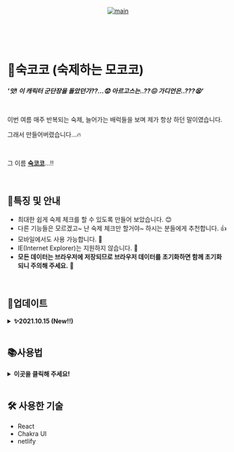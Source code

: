<p align="center">
    <a href="https://sookcoco.kr">
      <image src="https://user-images.githubusercontent.com/39517335/135708835-5790dd5d-0c4b-40e6-bcdd-20806a8b070c.png" alt="main" />
    </a>
</p>

<br>
<br>
<br>

# 👋숙코코 (숙제하는 모코코)

***'앗! 이 캐릭터 군단장을 돌았던가??...😟 아르고스는..??😖 가디언은..???😫'***

<br>

이번 여름 매주 반복되는 숙제, 늘어가는 배럭들을 보며 제가 항상 하던 말이였습니다.

그래서 만들어버렸습니다...🔥  

<br>

그 이름 **[숙코코](https://sookcoco.kr)**...!!


<br>

## 🌟특징 및 안내
- 최대한 쉽게 숙제 체크를 할 수 있도록 만들어 보았습니다. 😊
- 다른 기능들은 모르겠고~ 난 숙제 체크만 할거야~ 하시는 분들에게 추천합니다. 👍
- 모바일에서도 사용 가능합니다. 📱
- IE(Internet Explorer)는 지원하지 않습니다. 🙊
- **모든 데이터는 브라우저에 저장되므로 브라우저 데이터를 초기화하면 함께 초기화 되니 주의해 주세요.** 🚨

<br>

## 🔧업데이트  
<details>
  <summary><strong>✨2021.10.15 (New!!)</strong></summary>
    
### 전체 스케줄 현황 메뉴 추가
![11 전체스케줄현황](https://user-images.githubusercontent.com/39517335/137449535-2926c7a2-616a-45ae-9388-42c1fbfb52b8.gif)
- 캐릭터들의 숙제 현황을 한눈에 확인 할 수 있습니다.
- 커스텀 컨텐츠를 제외한 공통 컨텐츠 현황만 제공합니다.
    
</details>

<br>

## 📚사용법  
<details>
  <summary><strong>이곳을 클릭해 주세요!</strong></summary>

### 목차  
[1. 캐릭터 추가](#캐릭터-추가)  
[2. 스케줄 추가](#스케줄-추가)  
[3. 커스텀 컨텐츠 추가](#커스텀-컨텐츠-추가)  
[4. 숙제 체크](#숙제-체크)  
[5. 전체 스케줄 현황](#전체-스케줄-현황)  
[6. 최근 스케줄 불러오기](#최근-스케줄-불러오기)  
[7. 캐릭터 수정](#캐릭터-수정)  
[8. 캐릭터 삭제](#캐릭터-삭제)  
[9. 데이터 백업](#데이터-백업)  
[10. 데이터 불러오기](#데이터-불러오기)  
[11. 데이터 초기화](#데이터-초기화)  

<br>

### 캐릭터 추가

![1 캐릭터추가](https://user-images.githubusercontent.com/39517335/135709939-5c233975-f715-43a7-a537-838175418f9f.gif)
- 숙제 체크 할 캐릭터를 추가 할 수 있습니다.
- 서버, 클래스, 캐릭터 이름은 입력이 필수!
- 캐릭터 레벨, 아이템 레벨은 생략 가능!  
  
[목차로 이동](#목차)

<br>

### 스케줄 추가

![2 스케줄추가](https://user-images.githubusercontent.com/39517335/135710120-cbaa63e0-9e62-432c-a5d3-fb713cc5eb3a.gif)
- 관리할 일일, 주간, 원정대 컨텐츠를 선택 해서 스케줄을 설정 할 수 있습니다.
- 컨텐츠 중에 체크한 컨텐츠만 메인 화면에 표시됩니다.  
  
[목차로 이동](#목차)

<br>

### 커스텀 컨텐츠 추가
![3 커스텀컨텐츠추가-1](https://user-images.githubusercontent.com/39517335/135710405-8d334530-d811-4eda-8c5a-034bdc04cfbc.gif)
![3 커스텀컨텐츠추가-2](https://user-images.githubusercontent.com/39517335/135710419-ab8b3001-c77c-4a44-9561-38b295b10870.gif)
- 공통 컨텐츠에 존재 하지 않는 컨텐츠를 임의로 추가 할 수 있습니다.
- 컨텐츠 최대 수행 횟수와 초기화 되는 주기를 설정 할 수 있습니다.  
  
[목차로 이동](#목차)

<br>

### 숙제 체크
![10 숙제체크](https://user-images.githubusercontent.com/39517335/135711285-f4b73104-9720-40f2-a98e-58fa6c30370e.gif)
- 컨텐츠 수행 횟수를 설정 할 수 있습니다.
- 최대 수행 횟수를 달성한 컨텐츠에는 **모코코**가 표시됩니다.
- 원정대 컨텐츠의 수행 횟수는 모든 캐릭터에게 동일하게 적용 됩니다.
- 일일 컨텐츠 수행 횟수는 다음날 오전 6시에 초기화 됩니다.
- 주간 컨텐츠 수행 횟수는 매주 수요일 오전 6시에 초기화 됩니다.  
  
[목차로 이동](#목차)

<br>

### 전체 스케줄 현황  
![11 전체스케줄현황](https://user-images.githubusercontent.com/39517335/137449535-2926c7a2-616a-45ae-9388-42c1fbfb52b8.gif)
- 캐릭터들의 숙제 현황을 한눈에 확인 할 수 있습니다.
- 커스텀 컨텐츠를 제외한 공통 컨텐츠 현황만 제공합니다.

[목차로 이동](#목차)
    
<br>  

### 최근 스케줄 불러오기
![4 최근스케줄불러오기](https://user-images.githubusercontent.com/39517335/135710470-a4cf2a3a-69f3-43c1-8cb2-34089a76405e.gif)
- 캐릭터가 많은 분들을 위한 기능입니다.
- 앞에서 설정한 캐릭터의 스케줄을 다른 캐릭터에 그대로 설정 할 수 있습니다.  
  
[목차로 이동](#목차)

<br>

### 캐릭터 수정
![5 캐릭터정보변경](https://user-images.githubusercontent.com/39517335/135710679-a1459d4e-400b-4a82-ad27-b094c99cbbd3.gif)
- 캐릭터 이름, 캐릭터 레벨, 아이템 레벨을 수정 할 수 있습니다.  
  
[목차로 이동](#목차)

<br>

### 캐릭터 삭제
![6 캐릭터삭제](https://user-images.githubusercontent.com/39517335/135710698-5079f2ae-8967-4a33-ba4a-d6824d64f0f1.gif)
- 관리 하지 않는 캐릭터는 삭제 가능합니다.  
  
[목차로 이동](#목차)

<br>

### 데이터 백업
![7 데이터백업](https://user-images.githubusercontent.com/39517335/135710798-042931a7-1ea8-4b7e-b878-e47a2db9d697.gif)
- 현재까지 설정한 데이터를 복사 할 수 있습니다.
- 데이터는 클립보드에 복사됩니다. (데이터 백업 버튼을 누른 후 메모장에 붙여넣기 하면 확인 가능합니다.)  
  
[목차로 이동](#목차)

<br>

### 데이터 불러오기
![9 데이터불러오기](https://user-images.githubusercontent.com/39517335/135710933-fb1d2096-9e22-48d1-a550-adb463efc890.gif)
- 백업한 데이터를 불러 올 수 있습니다.  
  
[목차로 이동](#목차)

<br>

### 데이터 초기화
![8 데이터초기화](https://user-images.githubusercontent.com/39517335/135711105-e4543d9d-41a3-482e-ba71-2ddfff07c417.gif)
- 숙코코 데이터를 초기화 할 수 있습니다.
- 초기화시 데이터를 복구 할 수 없습니다. (백업을 생활화 해주세요!)  
  
[목차로 이동](#목차)

</details>

<br>

## 🛠 사용한 기술
- React
- Chakra UI
- netlify






